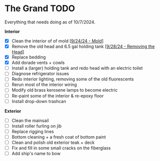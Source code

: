 # The Grand TODO

Everything that needs doing as of 10/7/2024. 


**Interior**
- [x] Clean the interior of of mold [[9/24/24 - Mold](entries/mold.md)]
- [x] Remove the old head and 6.5 gal holding tank [[9/28/24 - Removing the Head](entries/head.md)]
- [x] Replace bedding
- [x] Add dorade vents + cowls
- [ ] Install a (larger) holding tank and redo head with an electric toilet
- [ ] Diagnose refrigerator issues
- [ ] Redo interior lighting, removing some of the old fluorescents
- [ ] Rerun most of the interior wiring
- [ ] Modify old brass kerosene lamps to become electric
- [ ] Re-paint some of the interior & re-epoxy floor
- [ ] Install drop-down trashcan

**Exterior**
- [ ] Clean the mainsail
- [ ] Install roller furling on jib
- [ ] Replace rigging lines
- [ ] Bottom cleaning + a fresh coat of bottom paint
- [ ] Clean and polish old exterior teak + deck
- [ ] Fix and fill in some small cracks on the fiberglass
- [ ] Add ship's name to bow